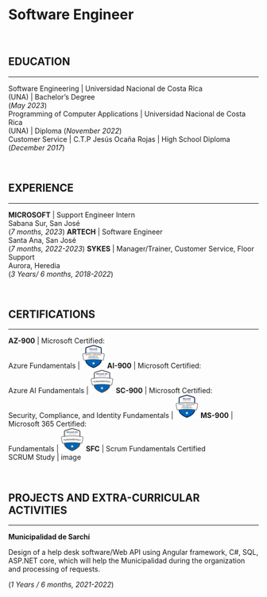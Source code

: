# Software Engineer
<br />

## EDUCATION
_____________________________________________________________________

Software Engineering | Universidad Nacional de Costa Rica<br /> (UNA) | Bachelor’s Degree<br /> (_May 2023_)								       		
Programming of Computer Applications | Universidad Nacional de Costa Rica<br /> (UNA) | Diploma (_November 2022_)	 			        		
Customer Service | C.T.P Jesús Ocaña Rojas | High School Diploma<br /> (_December 2017_)

<br />

## EXPERIENCE
_____________________________________________________________________

**MICROSOFT** | Support Engineer Intern<br /> Sabana Sur, San José<br /> (_7 months, 2023_)
**ARTECH** | Software Engineer<br /> Santa Ana, San José<br /> (_7 months, 2022-2023_)
**SYKES** | Manager/Trainer, Customer Service, Floor Support<br /> Aurora, Heredia<br /> (_3 Years/ 6 months, 2018-2022_)

<br />

## CERTIFICATIONS
_____________________________________________________________________

**AZ-900** | Microsoft Certified:<br /> Azure Fundamentals | ![AZ-900](/assets/img/SC-900.png)
**AI-900** | Microsoft Certified:<br /> Azure AI Fundamentals | ![AI-900](/assets/img/MS-900.png)
**SC-900** | Microsoft Certified:<br /> Security, Compliance, and Identity Fundamentals | ![SC-900](/assets/img/SC-900.png)
**MS-900** | Microsoft 365 Certified:<br /> Fundamentals | ![MS-900](/assets/img/MS-900.png)
**SFC** | Scrum Fundamentals Certified<br /> SCRUM Study | image

<br />

## PROJECTS AND EXTRA-CURRICULAR ACTIVITIES
_____________________________________________________________________

**Municipalidad de Sarchí** 

Design of a help desk software/Web API using Angular framework, C#, SQL, ASP.NET core, which will help the Municipalidad during the 
organization and processing of requests.

(_1 Years / 6 months, 2021-2022_)
